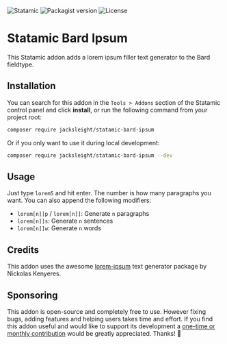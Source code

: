 <!-- statamic:hide -->

![Statamic](https://flat.badgen.net/badge/Statamic/3.4+/FF269E)
![Packagist version](https://flat.badgen.net/packagist/v/jacksleight/statamic-bard-ipsum)
![License](https://flat.badgen.net/github/license/jacksleight/statamic-bard-ipsum)

# Statamic Bard Ipsum

<!-- /statamic:hide -->

This Statamic addon adds a lorem ipsum filler text generator to the Bard fieldtype.

## Installation

You can search for this addon in the `Tools > Addons` section of the Statamic control panel and click **install**, or run the following command from your project root:

```bash
composer require jacksleight/statamic-bard-ipsum
```

Or if you only want to use it during local development:

```bash
composer require jacksleight/statamic-bard-ipsum --dev
```

## Usage

Just type `lorem5` and hit enter. The number is how many paragraphs you want. You can also append the following modifiers:

* `lorem[n]]p` / `lorem[n]]`: Generate `n` paragraphs
* `lorem[n]]s`: Generate `n` sentences
* `lorem[n]]w`: Generate `n` words

##  Credits

This addon uses the awesome [lorem-ipsum](https://github.com/knicklabs/lorem-ipsum.js) text generator package by Nickolas Kenyeres.

## Sponsoring 

This addon is open-source and completely free to use. However fixing bugs, adding features and helping users takes time and effort. If you find this addon useful and would like to support its development a [one-time or monthly contribution](https://github.com/sponsors/jacksleight) would be greatly appreciated. Thanks! 🙂
